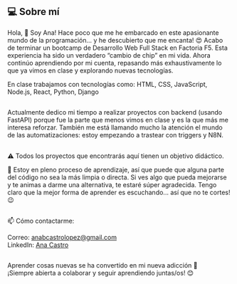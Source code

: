 ## 💻 Sobre mí

Hola, 👋 Soy Ana! Hace poco que me he embarcado en este apasionante mundo de la programación... y he descubierto que me encanta! 😍
Acabo de terminar un bootcamp de Desarrollo Web Full Stack en Factoria F5. Esta experiencia ha sido un verdadero “cambio de chip” en mi vida. Ahora continúo aprendiendo por mi cuenta, repasando más exhaustivamente lo que ya vimos en clase y explorando nuevas tecnologías.

En clase trabajamos con tecnologías como:  HTML, CSS, JavaScript, Node.js, React, Python, Django

## 

Actualmente dedico mi tiempo a realizar proyectos con backend (usando FastAPI) porque fue la parte que menos vimos en clase y es la que más me interesa reforzar.
También me está llamando mucho la atención el mundo de las automatizaciones: estoy empezando a trastear con triggers y N8N.

##

⚠️ Todos los proyectos que encontrarás aquí tienen un objetivo didáctico. 
  
💬 Estoy en pleno proceso de aprendizaje, así que puede que alguna parte del código no sea la más limpia o directa. Si ves algo que pueda mejorarse y te animas a darme una alternativa, te estaré súper agradecida.
Tengo claro que la mejor forma de aprender es escuchando... así que no te cortes! 😉  

##

📫 Cómo contactarme:  

Correo: anabcastrolopez@gmail.com  
LinkedIn: [Ana Castro](https://www.linkedin.com/in/anabcastro/)  

##

Aprender cosas nuevas se ha convertido en mi nueva adicción 🤩  
¡Siempre abierta a colaborar y seguir aprendiendo juntas/os! 😊

